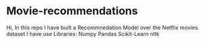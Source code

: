 # Movie-recommendations
Hi, In this repo I have built a Recommnedation Model over the Netflix movies dataset
I have use Libraries:
Numpy
Pandas
Scikit-Learn
nltk
